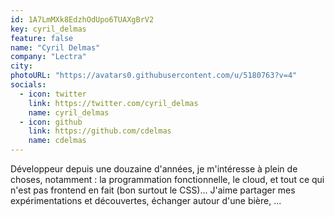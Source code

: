 ```yaml
---
id: 1A7LmMXk8EdzhOdUpo6TUAXgBrV2
key: cyril_delmas
feature: false
name: "Cyril Delmas"
company: "Lectra"
city: 
photoURL: "https://avatars0.githubusercontent.com/u/5180763?v=4"
socials:
  - icon: twitter
    link: https://twitter.com/cyril_delmas
    name: cyril_delmas
  - icon: github
    link: https://github.com/cdelmas
    name: cdelmas
---
```

Développeur depuis une douzaine d'années, je m'intéresse à plein de choses, notamment : la programmation fonctionnelle, le cloud, et tout ce qui n'est pas frontend en fait (bon surtout le CSS)... J'aime partager mes expérimentations et découvertes, échanger autour d'une bière, ...
